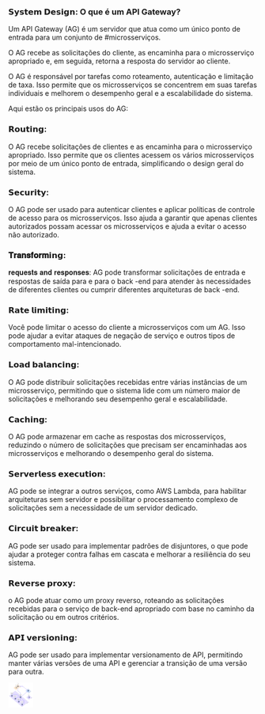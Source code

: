 ### 𝗦𝘆𝘀𝘁𝗲𝗺 𝗗𝗲𝘀𝗶𝗴𝗻: O que é um API Gateway?

Um API Gateway (AG) é um servidor que atua como um único ponto de entrada para um conjunto de #microsserviços.

O AG recebe as solicitações do cliente, as encaminha para o microsserviço apropriado e, em seguida, retorna a resposta do servidor ao cliente.

O AG é responsável por tarefas como roteamento, autenticação e limitação de taxa. Isso permite que os microsserviços se concentrem em suas tarefas individuais e melhorem o desempenho geral e a escalabilidade do sistema.

Aqui estão os principais usos do AG:

### 𝗥𝗼𝘂𝘁𝗶𝗻𝗴:
O AG recebe solicitações de clientes e as encaminha para o microsserviço apropriado. Isso permite que os clientes acessem os vários microsserviços por meio de um único ponto de entrada, simplificando o design geral do sistema.

### 𝗦𝗲𝗰𝘂𝗿𝗶𝘁𝘆: 
O AG pode ser usado para autenticar clientes e aplicar políticas de controle de acesso para os microsserviços. Isso ajuda a garantir que apenas clientes autorizados possam acessar os microsserviços e ajuda a evitar o acesso não autorizado.

### 𝐓𝐫𝐚𝐧𝐬𝐟𝐨𝐫𝐦𝗶𝗻𝗴:
𝐫𝐞𝐪𝐮𝐞𝐬𝐭𝐬 𝐚𝐧𝐝 𝐫𝐞𝐬𝐩𝐨𝐧𝐬𝐞𝐬: AG pode transformar solicitações de entrada e respostas de saída para e para o back -end para atender às necessidades de diferentes clientes ou cumprir diferentes arquiteturas de back -end.

### 𝗥𝗮𝘁𝗲 𝗹𝗶𝗺𝗶𝘁𝗶𝗻𝗴:
Você pode limitar o acesso do cliente a microsserviços com um AG. Isso pode ajudar a evitar ataques de negação de serviço e outros tipos de comportamento mal-intencionado.

### 𝗟𝗼𝗮𝗱 𝗯𝗮𝗹𝗮𝗻𝗰𝗶𝗻𝗴:
O AG pode distribuir solicitações recebidas entre várias instâncias de um microsserviço, permitindo que o sistema lide com um número maior de solicitações e melhorando seu desempenho geral e escalabilidade.

### 𝗖𝗮𝗰𝗵𝗶𝗻𝗴: 
O AG pode armazenar em cache as respostas dos microsserviços, reduzindo o número de solicitações que precisam ser encaminhadas aos microsserviços e melhorando o desempenho geral do sistema.

### 𝗦𝗲𝗿𝘃𝗲𝗿𝗹𝗲𝘀𝘀 𝗲𝘅𝗲𝗰𝘂𝘁𝗶𝗼𝗻:
AG pode se integrar a outros serviços, como AWS Lambda, para habilitar arquiteturas sem servidor e possibilitar o processamento complexo de solicitações sem a necessidade de um servidor dedicado.

### 𝗖𝗶𝗿𝗰𝘂𝗶𝘁 𝗯𝗿𝗲𝗮𝗸𝗲𝗿:
AG pode ser usado para implementar padrões de disjuntores, o que pode ajudar a proteger contra falhas em cascata e melhorar a resiliência do seu sistema.

### 𝗥𝗲𝘃𝗲𝗿𝘀𝗲 𝗽𝗿𝗼𝘅𝘆:
o AG pode atuar como um proxy reverso, roteando as solicitações recebidas para o serviço de back-end apropriado com base no caminho da solicitação ou em outros critérios.

### 𝗔𝗣𝗜 𝘃𝗲𝗿𝘀𝗶𝗼𝗻𝗶𝗻𝗴: 
AG pode ser usado para implementar versionamento de API, permitindo manter várias versões de uma API e gerenciar a transição de uma versão para outra.

<img src="api_gateway.gif" width="50" height="50" />

